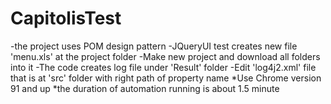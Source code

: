 # CapitolisTest

-the project uses POM design pattern
-JQueryUI test creates new file 'menu.xls' at the project folder
-Make new project and download all folders into it
-The code creates log file under 'Result' folder
-Edit 'log4j2.xml' file that is at 'src' folder with right path of property name
*Use Chrome version 91 and up
*the duration of automation running is about 1.5 minute
